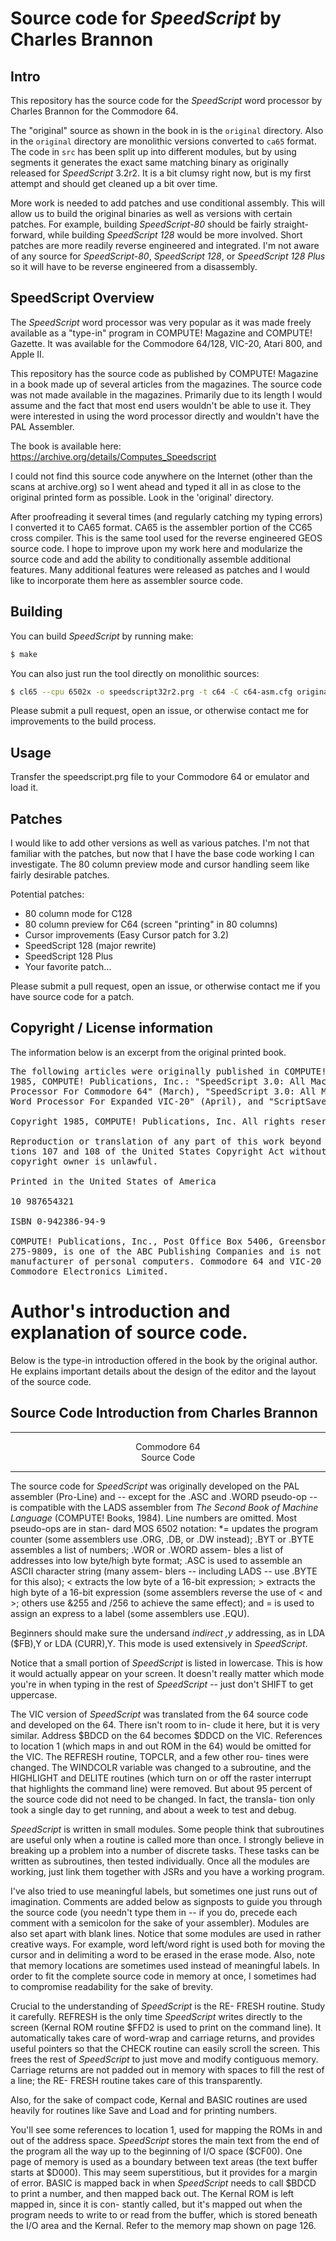 # Source code for *SpeedScript* by Charles Brannon

## Intro

This repository has the source code for the *SpeedScript* word processor by Charles Brannon for the Commodore 64.

The "original" source as shown in the book in is the `original` directory.  Also in the `original` directory are monolithic versions converted to `ca65` format. The code in `src` has been split up into different modules, but by using segments it generates the exact same matching binary as originally released for *SpeedScript* 3.2r2. It is a bit clumsy right now, but is my first attempt and should get cleaned up a bit over time.

More work is needed to add patches and use conditional assembly.  This will allow us to build the original binaries as well as versions with certain patches.  For example, building *SpeedScript-80* should be fairly straight-forward, while building *SpeedScript 128* would be more involved.  Short patches are more readily reverse engineered and integrated. I'm not aware of any source for *SpeedScript-80*, *SpeedScript 128*, or *SpeedScript 128 Plus* so it will have to be reverse engineered from a disassembly.

## SpeedScript Overview

The *SpeedScript* word processor was very popular as it was made freely available as a "type-in" program in COMPUTE! Magazine and COMPUTE! Gazette.  It was available for the Commodore 64/128, VIC-20, Atari 800, and Apple II.

This repository has the source code as published by COMPUTE! Magazine in a book made up of several articles from the magazines.  The source code was not made available in the magazines.  Primarily due to its length I would assume and the fact that most end users wouldn't be able to use it.  They were interested in using the word processor directly and wouldn't have the PAL Assembler.

The book is available here: https://archive.org/details/Computes_Speedscript

I could not find this source code anywhere on the Internet (other than the scans at archive.org) so I went ahead and typed it all in as close to the original printed form as possible.  Look in the 'original' directory.

After proofreading it several times (and regularly catching my typing errors) I converted it to CA65 format. CA65 is the assembler portion of the CC65 cross compiler.  This is the same tool used for the reverse engineered GEOS source code. I hope to improve upon my work here and modularize the source code and add the ability to conditionally assemble additional features.  Many additional features were released as patches and I would like to incorporate them here as assembler source code.

## Building

You can build *SpeedScript* by running make:
```bash
$ make
```

You can also just run the tool directly on monolithic sources:
```bash
$ cl65 --cpu 6502x -o speedscript32r2.prg -t c64 -C c64-asm.cfg original/speedscript32r2.s
```

Please submit a pull request, open an issue, or otherwise contact me for improvements to the build process.

## Usage

Transfer the speedscript.prg file to your Commodore 64 or emulator and load it.


## Patches

I would like to add other versions as well as various patches. I'm not that familiar with the patches, but now that I have the base code working I can investigate. The 80 column preview mode and cursor handling seem like fairly desirable patches.

Potential patches:
 - 80 column mode for C128
 - 80 column preview for C64  (screen "printing" in 80 columns)
 - Cursor improvements (Easy Cursor patch for 3.2)
 - SpeedScript 128 (major rewrite)
 - SpeedScript 128 Plus
 - Your favorite patch...


Please submit a pull request, open an issue, or otherwise contact me if you have source code for a patch.




## Copyright / License information

The information below is an excerpt from the original printed book.

<pre>
The following articles were originally published in COMPUTE! magazine, copyright 
1985, COMPUTE! Publications, Inc.: "SpeedScript 3.0: All Machine Language Word 
Processor For Commodore 64" (March), "SpeedScript 3.0: All Machine Language 
Word Processor For Expanded VIC-20" (April), and "ScriptSave" (May). 

Copyright 1985, COMPUTE! Publications, Inc. All rights reserved 

Reproduction or translation of any part of this work beyond that permitted by Sec- 
tions 107 and 108 of the United States Copyright Act without the permission of the 
copyright owner is unlawful. 

Printed in the United States of America 

10 987654321 

ISBN 0-942386-94-9 

COMPUTE! Publications, Inc., Post Office Box 5406, Greensboro, NC 27403, (919) 
275-9809, is one of the ABC Publishing Companies and is not associated with any 
manufacturer of personal computers. Commodore 64 and VIC-20 are trademarks of 
Commodore Electronics Limited. 
</pre>

# Author's introduction and explanation of source code.
Below is the type-in introduction offered in the book by the original author.
He explains important details about the design of the editor and the layout of
the source code.


## Source Code Introduction from Charles Brannon
<hr>
<p align="center">
Commodore 64<br>
Source Code
<hr>
</p>

The source code for *SpeedScript* was originally developed on
the PAL assembler (Pro-Line) and -- except for the .ASC and
.WORD pseudo-op -- is compatible with the LADS assembler
from *The Second Book of Machine Language* (COMPUTE! Books,
1984). Line numbers are omitted. Most pseudo-ops are in stan-
dard MOS 6502 notation: *= updates the program counter
(some assemblers use .ORG, .DB, or .DW instead); .BYT or
.BYTE assembles a list of numbers; .WOR or .WORD assem-
bles a list of addresses into low byte/high byte format; .ASC
is used to assemble an ASCII character string (many assem-
blers -- including LADS -- use .BYTE for this also); < extracts
the low byte of a 16-bit expression; > extracts the high byte of
a 16-bit expression (some assemblers reverse the use of < and
\>; others use &255 and /256 to achieve the same effect); and
= is used to assign an express to a label (some assemblers
use .EQU).

Beginners should make sure the undersand *indirect ,y*
addressing, as in LDA ($FB),Y or LDA (CURR),Y. This mode is
used extensively in *SpeedScript*.

Notice that a small portion of *SpeedScript* is listed in
lowercase. This is how it would actually appear on your
screen. It doesn't really matter which mode you're in when
typing in the rest of *SpeedScript* -- just don't SHIFT to get
uppercase.

The VIC version of *SpeedScript* was translated from the 64
source code and developed on the 64. There isn't room to in-
clude it here, but it is very similar. Address $BDCD on the 64
becomes $DDCD on the VIC. References to location 1 (which
maps in and out ROM in the 64) would be omitted for the
VIC. The REFRESH routine, TOPCLR, and a few other rou-
tines were changed. The WINDCOLR variable was changed to
a subroutine, and the HIGHLIGHT and DELITE routines
(which turn on or off the raster interrupt that highlights
the command line) were removed. But about 95 percent of the
source code did not need to be changed. In fact, the transla-
tion only took a single day to get running, and about a week
to test and debug.

*SpeedScript* is written in small modules. Some people
think that subroutines are useful only when a routine is called
more than once. I strongly believe in breaking up a problem
into a number of discrete tasks. These tasks can be written as
subroutines, then tested individually. Once all the modules are
working, just link them together with JSRs and you have a
working program.

I've also tried to use meaningful labels, but sometimes
one just runs out of imagination. Comments are added below
as signposts to guide you through the source code (you
needn't type them in -- if you do, precede each comment with
a semicolon for the sake of your assembler). Modules are also
set apart with blank lines. Notice that some modules are used
in rather creative ways. For example, word left/word right is
used both for moving the cursor and in delimiting a word to
be erased in the erase mode. Also, note that memory locations
are sometimes used instead of meaningful labels. In order to
fit the complete source code in memory at once, I sometimes
had to compromise readability for the sake of brevity.

Crucial to the understanding of *SpeedScript* is the RE-
FRESH routine. Study it carefully. REFRESH is the only time
*SpeedScript* writes directly to the screen (Kernal ROM routine
$FFD2 is used to print on the command line). It automatically
takes care of word-wrap and carriage returns, and provides
useful pointers so that the CHECK routine can easily scroll the
screen. This frees the rest of *SpeedScript* to just move and
modify contiguous memory. Carriage returns are not padded
out in memory with spaces to fill the rest of a line; the RE-
FRESH routine takes care of this transparently.

Also, for the sake of compact code, Kernal and BASIC
routines are used heavily for routines like Save and Load and
for printing numbers.

You'll see some references to location 1, used for mapping
the ROMs in and out of the address space. *SpeedScript* stores
the main text from the end of the program all the way up to
the beginning of I/O space ($CF00). One page of memory is
used as a boundary between text areas (the text buffer starts at
$D000). This may seem superstitious, but it provides for a
margin of error. BASIC is mapped back in when *SpeedScript*
needs to call $BDCD to print a number, and then mapped
back out. The Kernal ROM is left mapped in, since it is con-
stantly called, but it's mapped out when the program needs to
write to or read from the buffer, which is stored beneath the
I/O area and the Kernal. Refer to the memory map shown on
page 126.
